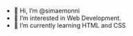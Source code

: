 - 👋 Hi, I’m @simaemonni
- 👀 I’m interested in Web Development.
- 🌱 I’m currently learning HTML and CSS
